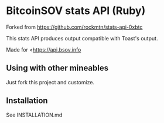# BitcoinSOV stats API (Ruby)

Forked from <https://github.com/rockmtn/stats-api-0xbtc>

This stats API produces output compatible with Toast's output.

Made for  <https://api.bsov.info

## Using with other mineables

Just fork this project and customize.

## Installation

See INSTALLATION.md
